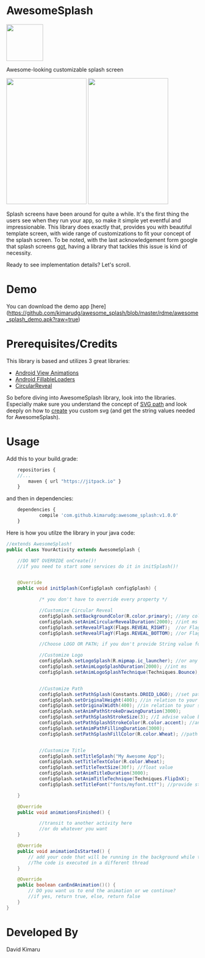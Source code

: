 # AwesomeSplash



<img src="https://github.com/kimarudg/awesome_splash/blob/master/rdme/web_res_512.png" width="96" height="96"/>

Awesome-looking customizable splash screen

<img src="https://github.com/kimarudg/awesome_splash/blob/master/rdme/logo_promo.gif" width="210" height="330"/>
<img src="https://github.com/kimarudg/awesome_splash/blob/master/rdme/path_promo.gif" width="210" height="330"/>

Splash screens have been around for quite a while. It's the first thing the users see when they run your app, so make it simple yet eventful and impressionable.
This library does exactly that, provides you with beautiful template screen, with wide range of customizations to fit your concept of the splash screen. 
To be noted, with the last acknowledgement form google that splash screens [got](http://is.gd/2MQzao), having a library that tackles this issue is kind of necessity. 

Ready to see implementation details? Let's scroll.

# Demo



You can download the demo app [here]
(https://github.com/kimarudg/awesome_splash/blob/master/rdme/awesome_splash_demo.apk?raw=true) 

# Prerequisites/Credits

This library is based and utilizes 3 great libraries:
- [Android View Animations](http://is.gd/BLUMT7)
- [Android FillableLoaders](http://is.gd/0WWbEf)
- [CircularReveal](http://is.gd/xpSITZ)

So before diving into AwesomeSplash library, look into the libraries. Especially make sure you understand the concept of
[SVG path](http://is.gd/0WWbEf) and look deeply on how to [create](http://is.gd/KfljPg) you custom svg (and get the string values needed for AwesomeSplash).

# Usage

Add this to your build.grade:
```javascript
	repositories {
	//...
        maven { url "https://jitpack.io" }
    }
```
and then in dependencies:
```javascript
	dependencies {
	        compile 'com.github.kimarudg:awesome_splash:v1.0.0'
	}
```

Here is how you utilze the library in your java code:

```java
//extends AwesomeSplash!
public class YourActivity extends AwesomeSplash {

	//DO NOT OVERRIDE onCreate()!
	//if you need to start some services do it in initSplash()!


	@Override
	public void initSplash(ConfigSplash configSplash) {

			/* you don't have to override every property */

			//Customize Circular Reveal
			configSplash.setBackgroundColor(R.color.primary); //any color you want form colors.xml
			configSplash.setAnimCircularRevealDuration(2000); //int ms
			configSplash.setRevealFlagX(Flags.REVEAL_RIGHT);  //or Flags.REVEAL_LEFT
			configSplash.setRevealFlagY(Flags.REVEAL_BOTTOM); //or Flags.REVEAL_TOP

			//Choose LOGO OR PATH; if you don't provide String value for path it's logo by default

			//Customize Logo
			configSplash.setLogoSplash(R.mipmap.ic_launcher); //or any other drawable
			configSplash.setAnimLogoSplashDuration(2000); //int ms
			configSplash.setAnimLogoSplashTechnique(Techniques.Bounce); //choose one form Techniques (ref: https://github.com/daimajia/AndroidViewAnimations)


			//Customize Path
			configSplash.setPathSplash(Constants.DROID_LOGO); //set path String
			configSplash.setOriginalHeight(400); //in relation to your svg (path) resource
			configSplash.setOriginalWidth(400); //in relation to your svg (path) resource
			configSplash.setAnimPathStrokeDrawingDuration(3000);
			configSplash.setPathSplashStrokeSize(3); //I advise value be <5
			configSplash.setPathSplashStrokeColor(R.color.accent); //any color you want form colors.xml
			configSplash.setAnimPathFillingDuration(3000);
			configSplash.setPathSplashFillColor(R.color.Wheat); //path object filling color


			//Customize Title
			configSplash.setTitleSplash("My Awesome App");
			configSplash.setTitleTextColor(R.color.Wheat);
			configSplash.setTitleTextSize(30f); //float value
			configSplash.setAnimTitleDuration(3000);
			configSplash.setAnimTitleTechnique(Techniques.FlipInX);
			configSplash.setTitleFont("fonts/myfont.ttf"); //provide string to your font located in assets/fonts/

	}

	@Override
	public void animationsFinished() {

			//transit to another activity here
			//or do whatever you want
	}

    @Override
    public void animationIsStarted() {
        // add your code that will be running in the background while the animation is running.
        //The code is executed in a different thread
    }

    @Override
    public boolean canEndAnimation()() {
        // DO you want us to end the animation or we continue?
        //if yes, return true, else, return false
    }
}
```


# Developed By
David Kimaru

